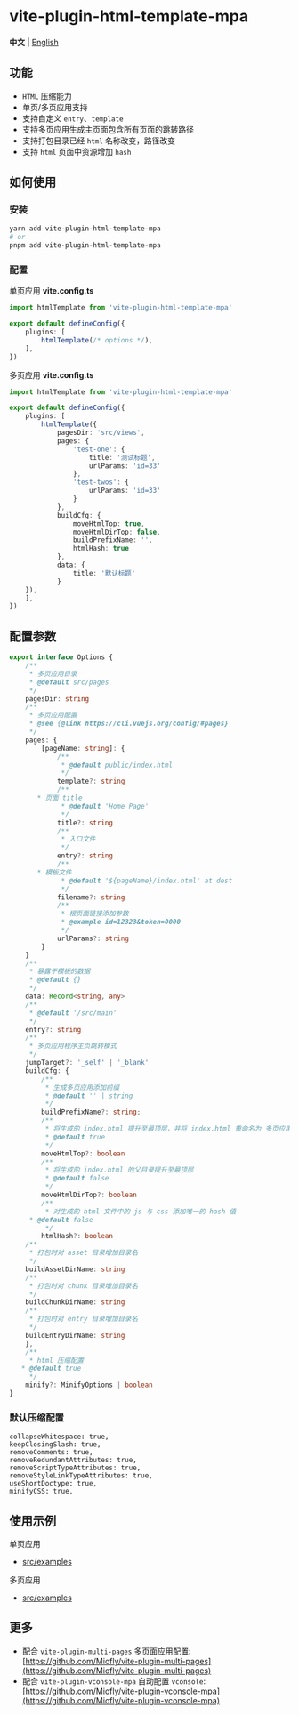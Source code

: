# vite-plugin-html-template-mpa

**中文** | [English](./README.md)

## 功能

- `HTML` 压缩能力
- 单页/多页应用支持
- 支持自定义 `entry`、`template`
- 支持多页应用生成主页面包含所有页面的跳转路径
- 支持打包目录已经 `html` 名称改变，路径改变
- 支持 `html` 页面中资源增加 `hash`

## 如何使用

### 安装

```sh
yarn add vite-plugin-html-template-mpa
# or
pnpm add vite-plugin-html-template-mpa
```

### 配置

单页应用
**vite.config.ts**
```typescript
import htmlTemplate from 'vite-plugin-html-template-mpa'

export default defineConfig({
	plugins: [
		htmlTemplate(/* options */),
	],
})
```

多页应用
**vite.config.ts**

```typescript
import htmlTemplate from 'vite-plugin-html-template-mpa'

export default defineConfig({
	plugins: [
		htmlTemplate({
			pagesDir: 'src/views',
			pages: {
				'test-one': {
					title: '测试标题',
					urlParams: 'id=33'
				},
				'test-twos': {
					urlParams: 'id=33'
				}
			},
			buildCfg: {
				moveHtmlTop: true,
				moveHtmlDirTop: false,
				buildPrefixName: '',
				htmlHash: true
			},
			data: {
				title: '默认标题'
			}
    }),
	],
})
```


## 配置参数

```typescript
export interface Options {
	/**
	 * 多页应用目录
	 * @default src/pages
	 */
	pagesDir: string
	/**
	 * 多页应用配置
	 * @see {@link https://cli.vuejs.org/config/#pages}
	 */
	pages: {
		[pageName: string]: {
			/**
			 * @default public/index.html
			 */
			template?: string
			/**
       * 页面 title
			 * @default 'Home Page'
			 */
			title?: string
			/**
			 * 入口文件
			 */
			entry?: string
			/**
       * 模板文件
			 * @default '${pageName}/index.html' at dest
			 */
			filename?: string
			/**
			 * 根页面链接添加参数
			 * @example id=12323&token=0000
			 */
			urlParams?: string
		}
	}
	/**
	 * 暴露于模板的数据
	 * @default {}
	 */
	data: Record<string, any>
	/**
	 * @default '/src/main'
	 */
	entry?: string
	/**
	 * 多页应用程序主页跳转模式
	 */
	jumpTarget?: '_self' | '_blank'
	buildCfg: {
		/**
		 * 生成多页应用添加前缀
		 * @default '' | string
		 */
		buildPrefixName?: string;
		/**
		 * 将生成的 index.html 提升至最顶层，并将 index.html 重命名为 多页应用名称.html
		 * @default true
		 */
		moveHtmlTop?: boolean
		/**
		 * 将生成的 index.html 的父目录提升至最顶层
		 * @default false
		 */
		moveHtmlDirTop?: boolean
		/**
		 * 对生成的 html 文件中的 js 与 css 添加唯一的 hash 值
     * @default false
		 */
		htmlHash?: boolean
    /**
     * 打包时对 asset 目录增加目录名
     */
    buildAssetDirName: string
    /**
     * 打包时对 chunk 目录增加目录名
     */
    buildChunkDirName: string
    /**
     * 打包时对 entry 目录增加目录名
     */
    buildEntryDirName: string
	},
	/**
	 * html 压缩配置
   * @default true
	 */
	minify?: MinifyOptions | boolean
}

```

### 默认压缩配置

```
collapseWhitespace: true,
keepClosingSlash: true,
removeComments: true,
removeRedundantAttributes: true,
removeScriptTypeAttributes: true,
removeStyleLinkTypeAttributes: true,
useShortDoctype: true,
minifyCSS: true,
```

## 使用示例

单页应用

- [src/examples](https://github.com/Miofly/vite-plugin-html-template-mpa/tree/master/examples/vite-plugin-demo-spa)

多页应用

- [src/examples](https://github.com/Miofly/vite-plugin-html-template-mpa/tree/master/examples/vite-plugin-demo-mpa)

## 更多

- 配合 `vite-plugin-multi-pages` 多页面应用配置: [https://github.com/Miofly/vite-plugin-multi-pages](https://github.com/Miofly/vite-plugin-multi-pages)
- 配合 `vite-plugin-vconsole-mpa` 自动配置 `vconsole`: [https://github.com/Miofly/vite-plugin-vconsole-mpa](https://github.com/Miofly/vite-plugin-vconsole-mpa)
